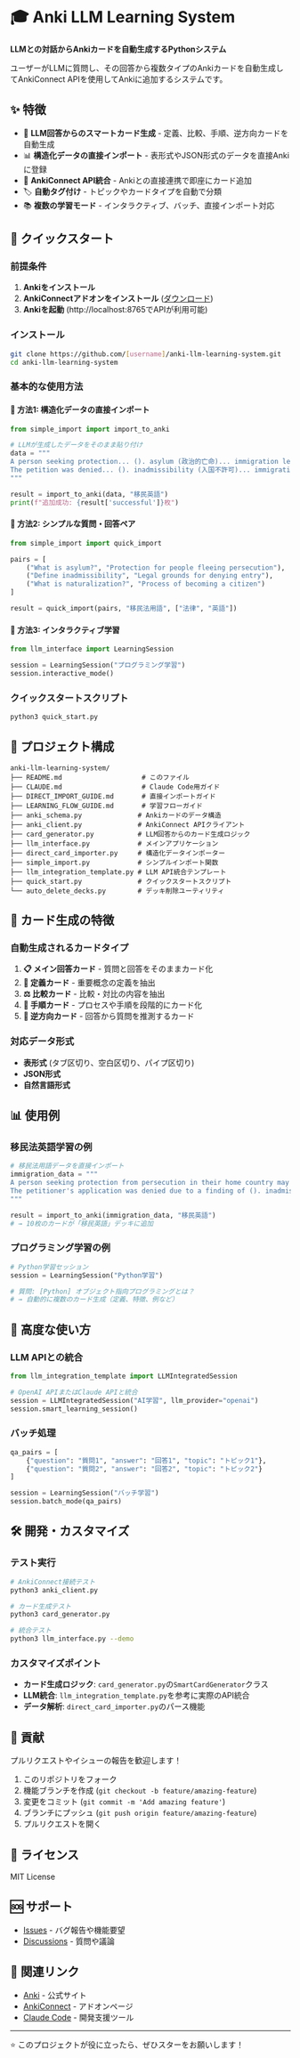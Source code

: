 # 🎓 Anki LLM Learning System

**LLMとの対話からAnkiカードを自動生成するPythonシステム**

ユーザーがLLMに質問し、その回答から複数タイプのAnkiカードを自動生成してAnkiConnect APIを使用してAnkiに追加するシステムです。

## ✨ 特徴

- 🤖 **LLM回答からのスマートカード生成** - 定義、比較、手順、逆方向カードを自動生成
- 📊 **構造化データの直接インポート** - 表形式やJSON形式のデータを直接Ankiに登録
- 🔄 **AnkiConnect API統合** - Ankiとの直接連携で即座にカード追加
- 🏷️ **自動タグ付け** - トピックやカードタイプを自動で分類
- 📚 **複数の学習モード** - インタラクティブ、バッチ、直接インポート対応

## 🚀 クイックスタート

### 前提条件

1. **Ankiをインストール**
2. **AnkiConnectアドオンをインストール** ([ダウンロード](https://ankiweb.net/shared/info/2055492159))
3. **Ankiを起動** (http://localhost:8765でAPIが利用可能)

### インストール

```bash
git clone https://github.com/[username]/anki-llm-learning-system.git
cd anki-llm-learning-system
```

### 基本的な使用方法

#### 🎯 方法1: 構造化データの直接インポート

```python
from simple_import import import_to_anki

# LLMが生成したデータをそのまま貼り付け
data = """
A person seeking protection... (). asylum (政治的亡命)... immigration legal humanitarian
The petition was denied... (). inadmissibility (入国不許可)... immigration legal screening
"""

result = import_to_anki(data, "移民英語")
print(f"追加成功: {result['successful']}枚")
```

#### 🎯 方法2: シンプルな質問・回答ペア

```python
from simple_import import quick_import

pairs = [
    ("What is asylum?", "Protection for people fleeing persecution"),
    ("Define inadmissibility", "Legal grounds for denying entry"),
    ("What is naturalization?", "Process of becoming a citizen")
]

result = quick_import(pairs, "移民法用語", ["法律", "英語"])
```

#### 🎯 方法3: インタラクティブ学習

```python
from llm_interface import LearningSession

session = LearningSession("プログラミング学習")
session.interactive_mode()
```

### クイックスタートスクリプト

```bash
python3 quick_start.py
```

## 📁 プロジェクト構成

```
anki-llm-learning-system/
├── README.md                    # このファイル
├── CLAUDE.md                    # Claude Code用ガイド
├── DIRECT_IMPORT_GUIDE.md       # 直接インポートガイド
├── LEARNING_FLOW_GUIDE.md       # 学習フローガイド
├── anki_schema.py              # Ankiカードのデータ構造
├── anki_client.py              # AnkiConnect APIクライアント
├── card_generator.py           # LLM回答からのカード生成ロジック
├── llm_interface.py            # メインアプリケーション
├── direct_card_importer.py     # 構造化データインポーター
├── simple_import.py            # シンプルインポート関数
├── llm_integration_template.py # LLM API統合テンプレート
├── quick_start.py              # クイックスタートスクリプト
└── auto_delete_decks.py        # デッキ削除ユーティリティ
```

## 🎨 カード生成の特徴

### 自動生成されるカードタイプ

1. **📋 メイン回答カード** - 質問と回答をそのままカード化
2. **📖 定義カード** - 重要概念の定義を抽出
3. **⚖️ 比較カード** - 比較・対比の内容を抽出
4. **📝 手順カード** - プロセスや手順を段階的にカード化
5. **🔄 逆方向カード** - 回答から質問を推測するカード

### 対応データ形式

- **表形式** (タブ区切り、空白区切り、パイプ区切り)
- **JSON形式**
- **自然言語形式**

## 📊 使用例

### 移民法英語学習の例

```python
# 移民法用語データを直接インポート
immigration_data = """
A person seeking protection from persecution in their home country may apply for (). asylum (政治的亡命)<br>意味: (特に政治的理由による)亡命、庇護。 immigration legal humanitarian
The petitioner's application was denied due to a finding of (). inadmissibility (入国不許可)<br>意味: 入国不適格性、入国不許可事由。 immigration legal screening
"""

result = import_to_anki(immigration_data, "移民英語")
# → 10枚のカードが「移民英語」デッキに追加
```

### プログラミング学習の例

```python
# Python学習セッション
session = LearningSession("Python学習")

# 質問: [Python] オブジェクト指向プログラミングとは？
# → 自動的に複数のカード生成（定義、特徴、例など）
```

## 🔧 高度な使い方

### LLM APIとの統合

```python
from llm_integration_template import LLMIntegratedSession

# OpenAI APIまたはClaude APIと統合
session = LLMIntegratedSession("AI学習", llm_provider="openai")
session.smart_learning_session()
```

### バッチ処理

```python
qa_pairs = [
    {"question": "質問1", "answer": "回答1", "topic": "トピック1"},
    {"question": "質問2", "answer": "回答2", "topic": "トピック2"}
]

session = LearningSession("バッチ学習")
session.batch_mode(qa_pairs)
```

## 🛠️ 開発・カスタマイズ

### テスト実行

```bash
# AnkiConnect接続テスト
python3 anki_client.py

# カード生成テスト
python3 card_generator.py

# 統合テスト
python3 llm_interface.py --demo
```

### カスタマイズポイント

- **カード生成ロジック**: `card_generator.py`の`SmartCardGenerator`クラス
- **LLM統合**: `llm_integration_template.py`を参考に実際のAPI統合
- **データ解析**: `direct_card_importer.py`のパース機能

## 🤝 貢献

プルリクエストやイシューの報告を歓迎します！

1. このリポジトリをフォーク
2. 機能ブランチを作成 (`git checkout -b feature/amazing-feature`)
3. 変更をコミット (`git commit -m 'Add amazing feature'`)
4. ブランチにプッシュ (`git push origin feature/amazing-feature`)
5. プルリクエストを開く

## 📄 ライセンス

MIT License

## 🆘 サポート

- [Issues](https://github.com/[username]/anki-llm-learning-system/issues) - バグ報告や機能要望
- [Discussions](https://github.com/[username]/anki-llm-learning-system/discussions) - 質問や議論

## 🔗 関連リンク

- [Anki](https://apps.ankiweb.net/) - 公式サイト
- [AnkiConnect](https://ankiweb.net/shared/info/2055492159) - アドオンページ
- [Claude Code](https://claude.ai/code) - 開発支援ツール

---

⭐ このプロジェクトが役に立ったら、ぜひスターをお願いします！